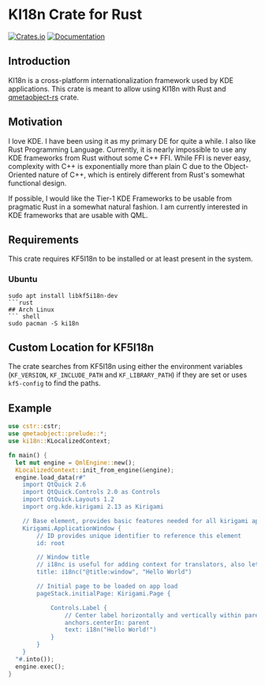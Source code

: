 # KI18n Crate for Rust
[![Crates.io](https://img.shields.io/crates/v/ki18n)](https://crates.io/crates/ki18n)
[![Documentation](https://docs.rs/ki18n/badge.svg)](https://docs.rs/ki18n/)

## Introduction
KI18n is a cross-platform internationalization framework used by KDE applications. This crate
is meant to allow using KI18n with Rust and [qmetaobject-rs](https://github.com/woboq/qmetaobject-rs) crate.

## Motivation
I love KDE. I have been using it as my primary DE for quite a while. I also like Rust Programming Language.
Currently, it is nearly impossible to use any KDE frameworks from Rust without some C++ FFI. While FFI is
never easy, complexity with C++ is exponentially more than plain C due to the Object-Oriented nature of C++,
which is entirely different from Rust's somewhat functional design.

If possible, I would like the Tier-1 KDE Frameworks to be usable from pragmatic Rust in a somewhat natural
fashion. I am currently interested in KDE frameworks that are usable with QML.

## Requirements
This crate requires KF5I18n to be installed or at least present in the system.
### Ubuntu
``` shell
sudo apt install libkf5i18n-dev
```rust
## Arch Linux
``` shell
sudo pacman -S ki18n
```

## Custom Location for KF5I18n
The crate searches from KF5I18n using either the environment variables (`KF_VERSION`,
`KF_INCLUDE_PATH` and `KF_LIBRARY_PATH`) if they are set or uses `kf5-config` to find the paths.


## Example
```rust
use cstr::cstr;
use qmetaobject::prelude::*;
use ki18n::KLocalizedContext;

fn main() {
  let mut engine = QmlEngine::new();
  KLocalizedContext::init_from_engine(&engine);
  engine.load_data(r#"
    import QtQuick 2.6
    import QtQuick.Controls 2.0 as Controls
    import QtQuick.Layouts 1.2
    import org.kde.kirigami 2.13 as Kirigami

    // Base element, provides basic features needed for all kirigami applications
    Kirigami.ApplicationWindow {
        // ID provides unique identifier to reference this element
        id: root

        // Window title
        // i18nc is useful for adding context for translators, also lets strings be changed for different languages
        title: i18nc("@title:window", "Hello World")

        // Initial page to be loaded on app load
        pageStack.initialPage: Kirigami.Page {

            Controls.Label {
                // Center label horizontally and vertically within parent element
                anchors.centerIn: parent
                text: i18n("Hello World!")
            }
        }
    }
  "#.into());
  engine.exec();
}
```
